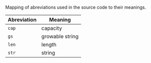 
Mapping of abreviations used in the source code to their meanings.

Abreviation | Meaning
----------- | -------
`cap`       | capacity
`gs`        | growable string
`len`       | length
`str`       | string
